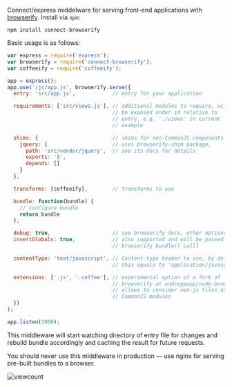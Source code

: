 Connect/express middelware for serving front-end applications with
[browserify][]. Install via `npm`:

    npm install connect-browserify

Basic usage is as follows:

```javascript
var express = require('express');
var browserify = require('connect-browserify');
var coffeeify = require('coffeeify');

app = express();
app.use('/js/app.js', browserify.serve({
  entry: 'src/app.js',            // entry for your application

  requirements: ['src/views.js'], // additional modules to require, will
                                  // be exposed under id relative to
                                  // entry, e.g. './views' in current
                                  // example

  shims: {                        // shims for non-CommonJS components
    jquery: {                     // uses browserify-shim package,
      path: 'src/vendor/jquery',  // see its docs for details
      exports: '$',
      depends: []
    }
  },

  transforms: [coffeeify],        // transforms to use

  bundle: function(bundle) {
    // configure bundle
    return bundle
  },

  debug: true,                    // see browserify docs, other options are
  insertGlobals: true,            // also supported and will be passed to
                                  // browserify bundle() calll

  contentType: 'text/javascript', // Content-type header to use, by default
                                  // this equals to 'application/javascript'

  extensions: ['.js', '.coffee'], // experimental option of a fork of
                                  // browserify at andreypopp/node-browserify,
                                  // allows to consider non-js files as
                                  // CommonJS modules
  })
);

app.listen(3000);
```

This middleware will start watching directory of entry file for changes and
rebuild bundle accordingly and caching the result for future requests.

You should never use this middleware in production — use nginx for serving
pre-built bundles to a browser.

[browserify]: http://browserify.org


![viewcount](https://viewcount.jepso.com/count/andreypopp/connect-browserify.png)
